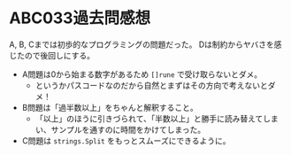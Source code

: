 # ABC033過去問感想

A, B, Cまでは初歩的なプログラミングの問題だった。
Dは制約からヤバさを感じたので後回しにする。

- A問題は0から始まる数字があるため `[]rune` で受け取らないとダメ。
  - というかパスコードなのだから自然とまずはその方向で考えないとダメ！
- B問題は「過半数以上」をちゃんと解釈すること。
  - 「以上」のほうに引きづられて、「半数以上」と勝手に読み替えてしまい、サンプルを通すのに時間をかけてしまった。
- C問題は `strings.Split` をもっとスムーズにできるように。
